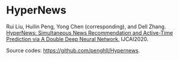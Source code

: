 # HyperNews
Rui Liu, Huilin Peng, Yong Chen (corresponding), and Dell Zhang. <a href="https://www.ijcai.org/proceedings/2020/482">HyperNews: Simultaneous News Recommendation and Active-Time Prediction via A Double Deep Neural Network.</a> IJCAI2020.

Source codes: https://github.com/penghll/Hypernews.
